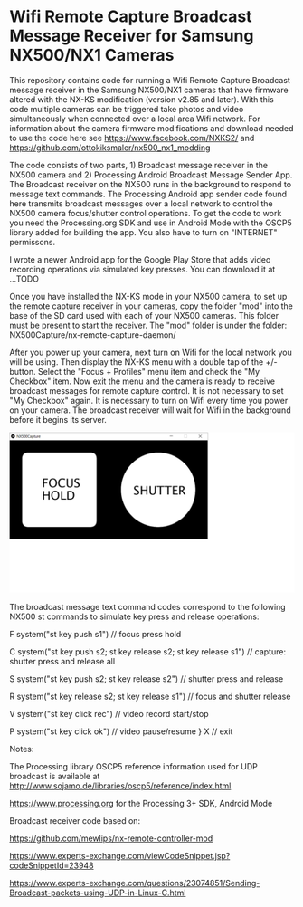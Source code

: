 # Wifi Remote Capture Broadcast Message Receiver for Samsung NX500/NX1 Cameras

This repository contains code for running a Wifi Remote Capture Broadcast message receiver in the Samsung NX500/NX1 cameras that have firmware altered with the NX-KS modification (version v2.85 and later). With this code multiple cameras can be triggered take photos and video simultaneously when connected over a local area Wifi network. For information about the camera firmware modifications and download needed to use the code here see https://www.facebook.com/NXKS2/ and https://github.com/ottokiksmaler/nx500_nx1_modding

The code consists of two parts, 1) Broadcast message receiver in the NX500 camera and 2) Processing Android Broadcast Message Sender App. The Broadcast receiver on the NX500 runs in the background to respond to message text commands. The Processing Android app sender code found here transmits broadcast messages over a local network to control the NX500 camera focus/shutter control operations. To get the code to work you need the Processing.org SDK and use in Android Mode with the OSCP5 library added for building the app. You also have to turn on "INTERNET" permissons.

I wrote a newer Android app for the Google Play Store that adds video recording operations via simulated key presses. You can download it at ...TODO

Once you have installed the NX-KS mode in your NX500 camera, to set up the remote capture receiver in your cameras, copy the folder "mod" into the base of the SD card used with each of your NX500 cameras. This folder must be present to start the receiver. The "mod" folder is under the folder: NX500Capture/nx-remote-capture-daemon/

After you power up your camera, next turn on Wifi for the local network you will be using. Then display the NX-KS menu with a double tap of the +/- button. Select the "Focus + Profiles" menu item and check the "My Checkbox" item. Now exit the menu and the camera is ready to receive broadcast messages for remote capture control. It is not necessary to set "My Checkbox" again. It is necessary to turn on Wifi every time you power on your camera. The broadcast receiver will wait for Wifi in the background before it begins its server.

![App Screen](./NX500Capture/NX500app.png)

The broadcast message text command codes correspond to the following NX500 st commands to simulate key press and release operations:

F  system("st key push s1") // focus press hold

C  system("st key push s2; st key release s2; st key release s1") // capture: shutter press and release all

S  system("st key push s2; st key release s2") // shutter press and release

R  system("st key release s2; st key release s1") // focus and shutter release

V  system("st key click rec") // video record start/stop

P  system("st key click ok") // video pause/resume
			}
X  // exit

Notes:

The Processing library OSCP5 reference information used for UDP broadcast is available at http://www.sojamo.de/libraries/oscp5/reference/index.html

https://www.processing.org for the Processing 3+ SDK, Android Mode

Broadcast receiver code based on:

https://github.com/mewlips/nx-remote-controller-mod

https://www.experts-exchange.com/viewCodeSnippet.jsp?codeSnippetId=23948

https://www.experts-exchange.com/questions/23074851/Sending-Broadcast-packets-using-UDP-in-Linux-C.html
